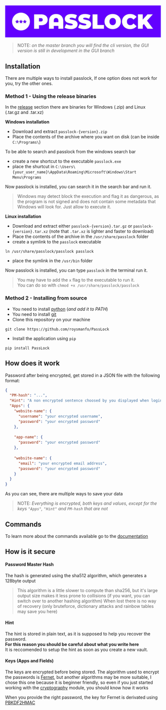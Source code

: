 ![PassLock logo](img/logos/png/logo-line-color.png)
> NOTE: _on the master branch you will find the cli version, the GUI version is still in development in the GUI branch_
## Installation

There are multiple ways to install passlock, If one option does not work for you, try the other ones.

### Method 1 - Using the release binaries
In the [release](https://github.com/roysmanfo/PassLock/releases/latest) section there are binaries for Windows (.zip) and Linux (.tar.gz and .tar.xz)

**Windows installation**  
- Download and extract `passlock-{version}.zip`
- Place the contents of the archive where you want on disk (can be inside `C:\Programs\`)

To be able to search and passlock from the windows search bar

- create a new shortcut to the executable `passlock.exe`
- place the shurtcut in `C:\Users\{your_user_name}\AppData\Roaming\Microsoft\Windows\Start Menu\Programs`

Now passlock is installed, you can search it in the search bar and run it.

> Windows may detect block the execution and flag it as dangerous,
> as the program is not signed and does not contain some metadata
> that Windows will look for. Just allow to execute it.

**Linux installation**
- Download and extract either `passlock-{version}.tar.gz` or `passlock-{version}.tar.xz` (note that `.tar.xz` is lighter and faster to download)
- Place the contents of the archive in the `/usr/share/passlock` folder
- create a symlink to the `passlock` executable
```
ln /usr/share/passlock/passlock passlock 
```
- place the symlink in the `/usr/bin` folder

Now passlock is installed, you can type `passlock` in the terminal run it.

> You may have to add the `x` flag to the executable to run it.  
> You can do so with `chmod +x /usr/share/passlock/passlock`


### Method 2 - Installing from source
- You need to install [python](https://python.org/downloads/) (_and add it to PATH_)
- You need to install [git](https://git-scm.com/downloads)
- Clone this repository on your machine
```
git clone https://github.com/roysmanfo/PassLock
```
- Install the application using `pip`
```
pip install PassLock
```


## How does it work

Password after being encrypted, get stored in a JSON file with the following format:

```json
{
  "PM-hash": "...",
  "Hint": "A non encrypted sentence choosed by you displayed when login fails 3 times",
  "Apps": {
    "website-name": {
      "username": "your encrypted username",
      "password": "your encrypted password"
    },

    "app-name": {
      "password": "your encrypted password"
    },

    "website-name": {
      "email": "your encrypted email address",
      "password": "your encrypted password"
    }
  }
}
```
As you can see, there are multiple ways to save your data  
> NOTE: *Everything is encrypted, both keys and values, except for the keys `"Apps"`, `"Hint"` and `PM-hash` that are not*
## Commands
To learn more about the commands available go to the [documentation](./DOCS.md)


## How is it secure

#### Password Master Hash
The hash is generated using the sha512 algorithm, which generates a 128byte output
> This algorithm is a little slower to compute than sha256, but it's large output size
> makes it less prone to collisions (if you want, you can switch over to another hashing algorithm)
When lost there is no way of recovery (only bruteforce, dictionary attacks and rainbow tables may save you here)

#### Hint
The hint is stored in plain text, as it is supposed to help you recover the password.  
**For this reason you should be careful about what you write here**  
It is reccomended to setup the hint as soon as you create a new vault.

#### Keys (Apps and Fields)
The keys are encrypted before being stored.
The algorithm used to encrypt the passwords is [Fernet](https://cryptography.io/en/latest/fernet/),
but another algorithms may be more suitable, I chose this one because it is beginner friendly,
so even if you just started working with the [cryptography](https://cryptography.io/en/latest)
module, you should know how it works

When you provide the right password, the key for Fernet is derivated using
[PBKDF2HMAC](https://cryptography.io/en/latest/hazmat/primitives/key-derivation-functions/#pbkdf2)